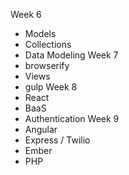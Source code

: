 Week 6
 - Models
 - Collections
 - Data Modeling
Week 7
 - browserify
 - Views
 - gulp
Week 8
 - React
 - BaaS
 - Authentication
Week 9
 - Angular
 - Express / Twilio
 - Ember
 - PHP

